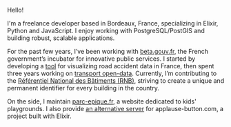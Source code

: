 Hello!

I'm a freelance developer based in Bordeaux, France, specializing in Elixir, Python and JavaScript. I enjoy working with PostgreSQL/PostGIS and building robust, scalable applications.

For the past few years, I’ve been working with [beta.gouv.fr]([url](https://beta.gouv.fr/)), the French government’s incubator for innovative public services. I started by developing a [tool]([url](https://github.com/CartAV/cartav)) for visualizing road accident data in France, then spent three years working on [transport open-data](https://transport.data.gouv.fr/). Currently, I’m contributing to the [Référentiel National des Bâtiments (RNB)](https://rnb.beta.gouv.fr/), striving to create a unique and permanent identifier for every building in the country.

On the side, I maintain [parc-epique.fr](parc-epique.fr), a website dedicated to kids' playgrounds. I also provide [an alternative server](https://github.com/fchabouis/applause_button_elixir_server) for applause-button.com, a project built with Elixir.

<!--
**fchabouis/fchabouis** is a ✨ _special_ ✨ repository because its `README.md` (this file) appears on your GitHub profile.

Here are some ideas to get you started:

- 🔭 I’m currently working on ...
- 🌱 I’m currently learning ...
- 👯 I’m looking to collaborate on ...
- 🤔 I’m looking for help with ...
- 💬 Ask me about ...
- 📫 How to reach me: ...
- 😄 Pronouns: ...
- ⚡ Fun fact: ...
[![Francis Chabouis's github stats](https://github-readme-stats.vercel.app/api?username=fchabouis)](https://francis.chabouis.fr/)
-->

